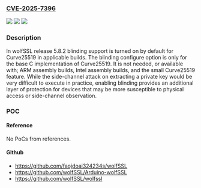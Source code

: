 ### [CVE-2025-7396](https://cve.mitre.org/cgi-bin/cvename.cgi?name=CVE-2025-7396)
![](https://img.shields.io/static/v1?label=Product&message=wolfSSL&color=blue)
![](https://img.shields.io/static/v1?label=Version&message=5.8.0%3B%200%20&color=brightgreen)
![](https://img.shields.io/static/v1?label=Vulnerability&message=n%2Fa&color=blue)

### Description

In wolfSSL release 5.8.2 blinding support is turned on by default for Curve25519 in applicable builds. The blinding configure option is only for the base C implementation of Curve25519. It is not needed, or available with; ARM assembly builds, Intel assembly builds, and the small Curve25519 feature. While the side-channel attack on extracting a private key would be very difficult to execute in practice, enabling blinding provides an additional layer of protection for devices that may be more susceptible to physical access or side-channel observation.

### POC

#### Reference
No PoCs from references.

#### Github
- https://github.com/faojdoai324234s/wolfSSL
- https://github.com/wolfSSL/Arduino-wolfSSL
- https://github.com/wolfSSL/wolfssl


